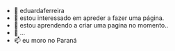 - 👋 eduardaferreira
- 👀 estou interessado em apreder a fazer uma página.
- 🌱 estou aprendendo a criar uma pagina no momento..
- 💞️ ...
- 📫 eu moro no Paraná

<!---
eduardaferreir/eduardaferreir is a ✨ special ✨ repository because its `README.md` (this file) appears on your GitHub profile.
You can click the Preview link to take a look at your changes.
--->
